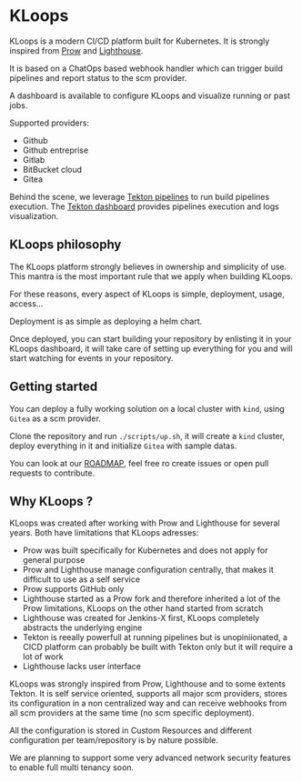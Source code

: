 # KLoops

KLoops is a modern CI/CD platform built for Kubernetes. It is strongly inspired from [Prow](https://github.com/kubernetes/test-infra/tree/master/prow) and [Lighthouse](https://github.com/jenkins-x/lighthouse).

It is based on a ChatOps based webhook handler which can trigger build pipelines and report status to the scm provider.

A dashboard is available to configure KLoops and visualize running or past jobs.

Supported providers:
- Github
- Github entreprise
- Gitlab
- BitBucket cloud
- Gitea

Behind the scene, we leverage [Tekton pipelines](https://github.com/tektoncd/pipeline) to run build pipelines execution. The [Tekton dashboard](https://github.com/tektoncd/dashboard) provides pipelines execution and logs visualization.

## KLoops philosophy

The KLoops platform strongly believes in ownership and simplicity of use. This mantra is the most important rule that we apply when building KLoops.

For these reasons, every aspect of KLoops is simple, deployment, usage, access...

Deployment is as simple as deploying a helm chart.

Once deployed, you can start building your repository by enlisting it in your KLoops dashboard, it will take care of setting up everything for you and will start watching for events in your repository.

## Getting started

You can deploy a fully working solution on a local cluster with `kind`, using `Gitea` as a scm provider.

Clone the repository and run `./scripts/up.sh`, it will create a `kind` cluster, deploy everything in it and initialize `Gitea` with sample datas.

You can look at our [ROADMAP](./ROADMAP.md), feel free ro create issues or open pull requests to contribute.

## Why KLoops ?

KLoops was created after working with Prow and Lighthouse for several years. Both have limitations that KLoops adresses:
- Prow was built specifically for Kubernetes and does not apply for general purpose
- Prow and Lighthouse manage configuration centrally, that makes it difficult to use as a self service
- Prow supports GitHub only
- Lighthouse started as a Prow fork and therefore inherited a lot of the Prow limitations, KLoops on the other hand started from scratch
- Lighthouse was created for Jenkins-X first, KLoops completely abstracts the underlying engine
- Tekton is reeally powerfull at running pipelines but is unopiniionated, a CICD platform can probably be built with Tekton only but it will require a lot of work
- Lighthouse lacks user interface

KLoops was strongly inspired from Prow, Lighthouse and to some extents Tekton. It is self service oriented, supports all major scm providers, stores its configuration in a non centralized way and can receive webhooks from all scm providers at the same time (no scm specific deployment).

All the configuration is stored in Custom Resources and different configuration per team/repository is by nature possible.

We are planning to support some very advanced network security features to enable full multi tenancy soon.
